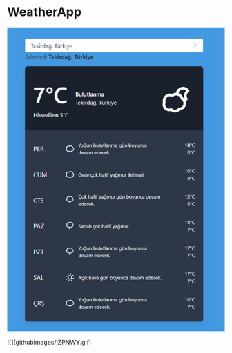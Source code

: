 WeatherApp
============================================
<p align="center">
<img src="https://github.com/atakanhr/WeatherApp/raw/master/githubimages/1.PNG" alt="Build Status"></a>
</p>
![](githubimages/jZPNWY.gif)
